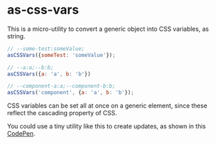 # as-css-vars

This is a micro-utility to convert a generic object into CSS variables, as string.

```js
// --some-test:someValue;
asCSSVars({someTest: 'someValue'});

// --a:a;--b:b;
asCSSVars({a: 'a', b: 'b'})

// --component-a:a;--component-b:b;
asCSSVars('component', {a: 'a', b: 'b'});
```

CSS variables can be set all at once on a generic element, since these reflect the cascading property of CSS.

You could use a tiny utility like this to create updates, as shown in this [CodePen](https://codepen.io/WebReflection/pen/yqzZKv?editors=0110).
